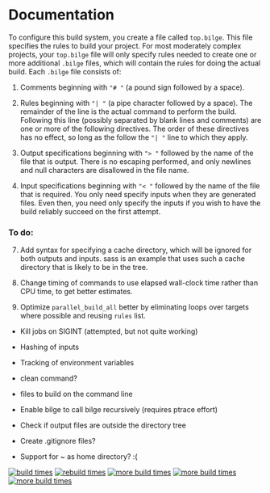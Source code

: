 # Documentation

To configure this build system, you create a file called `top.bilge`.
This file specifies the rules to build your project.  For most
moderately complex projects, your `top.bilge` file will only specify
rules needed to create one or more additional `.bilge` files, which
will contain the rules for doing the actual build.  Each `.bilge` file
consists of:

1. Comments beginning with `"# "` (a pound sign followed by a space).

2. Rules beginning with `"| "` (a pipe character followed by a
   space).  The remainder of the line is the actual command to perform
   the build.  Following this line (possibly separated by blank lines
   and comments) are one or more of the following directives.  The
   order of these directives has no effect, so long as the follow the
   `"| "` line to which they apply.

3. Output specifications beginning with `"> "` followed by the name of
   the file that is output.  There is no escaping performed, and only
   newlines and null characters are disallowed in the file name.

4. Input specifications beginning with `"< "` followed by the name of
   the file that is required.  You only need specify inputs when they
   are generated files.  Even then, you need only specify the inputs
   if you wish to have the build reliably succeed on the first attempt.

### To do:

7. Add syntax for specifying a cache directory, which will be ignored
   for both outputs and inputs.  sass is an example that uses such a
   cache directory that is likely to be in the tree.

8. Change timing of commands to use elapsed wall-clock time rather
   than CPU time, to get better estimates.

9. Optimize `parallel_build_all` better by eliminating loops over
   targets where possible and reusing `rules` list.

- Kill jobs on SIGINT (attempted, but not quite working)
- Hashing of inputs
- Tracking of environment variables

- clean command?
- files to build on the command line

- Enable bilge to call bilge recursively (requires ptrace effort)

- Check if output files are outside the directory tree
- Create .gitignore files?

- Support for ~ as home directory? :(


<a href="building.pdf"><img src="building.png" alt="build times"></a>
<a href="rebuilding.pdf"><img src="rebuilding.png" alt="rebuild times"></a>
<a href="touching-c.pdf"><img src="touching-c.png" alt="more build times"></a>
<a href="touching-header.pdf"><img src="touching-header.png" alt="more build times"></a>
<a href="doing-nothing.pdf"><img src="doing-nothing.png" alt="more build times"></a>
